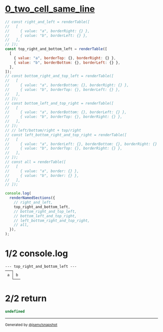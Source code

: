 # [0_two_cell_same_line](../../table_2_cells.test.mjs#L8)

```js
// const right_and_left = renderTable([
//   [
//     { value: "a", borderRight: {} },
//     { value: "b", borderLeft: {} },
//   ],
// ]);
const top_right_and_bottom_left = renderTable([
  [
    { value: "a", borderTop: {}, borderRight: {} },
    { value: "b", borderBottom: {}, borderLeft: {} },
  ],
]);
// const bottom_right_and_top_left = renderTable([
//   [
//     { value: "a", borderBottom: {}, borderRight: {} },
//     { value: "b", borderTop: {}, borderLeft: {} },
//   ],
// ]);
// const bottom_left_and_top_right = renderTable([
//   [
//     { value: "a", borderBottom: {}, borderLeft: {} },
//     { value: "b", borderTop: {}, borderRight: {} },
//   ],
// ]);
// // left/bottom/right + top/right
// const left_bottom_right_and_top_right = renderTable([
//   [
//     { value: "a", borderLeft: {}, borderBottom: {}, borderRight: {} },
//     { value: "b", borderTop: {}, borderRight: {} },
//   ],
// ]);
// const all = renderTable([
//   [
//     { value: "a", border: {} },
//     { value: "b", border: {} },
//   ],
// ]);

console.log(
  renderNamedSections({
    // right_and_left,
    top_right_and_bottom_left,
    // bottom_right_and_top_left,
    // bottom_left_and_top_right,
    // left_bottom_right_and_top_right,
    // all,
  }),
);
```

# 1/2 console.log

```console
--- top_right_and_bottom_left ---
───┐   
 a │ b 
   └───

```

# 2/2 return

```js
undefined
```

---

<sub>
  Generated by <a href="https://github.com/jsenv/core/tree/main/packages/independent/snapshot">@jsenv/snapshot</a>
</sub>
